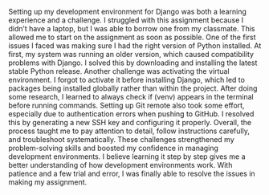 Setting up my development environment for Django was both a learning experience and a challenge. 
I struggled with this assignment because I didn’t have a laptop, but I was able to borrow one from my classmate. 
This allowed me to start on the assignment as soon as possible. 
One of the first issues I faced was making sure I had the right version of Python installed. 
At first, my system was running an older version, which caused compatibility problems with Django. 
I solved this by downloading and installing the latest stable Python release. 
Another challenge was activating the virtual environment. 
I forgot to activate it before installing Django, which led to packages being installed globally rather than within the project. 
After doing some research, I learned to always check if (venv) appears in the terminal before running commands. 
Setting up Git remote also took some effort, especially due to authentication errors when pushing to GitHub. 
I resolved this by generating a new SSH key and configuring it properly. Overall, the process taught me to pay attention to detail, follow instructions carefully, and troubleshoot systematically. 
These challenges strengthened my problem-solving skills and boosted my confidence in managing development environments. 
I believe learning it step by step gives me a better understanding of how development environments work. 
With patience and a few trial and error, I was finally able to resolve the issues in making my assignment.